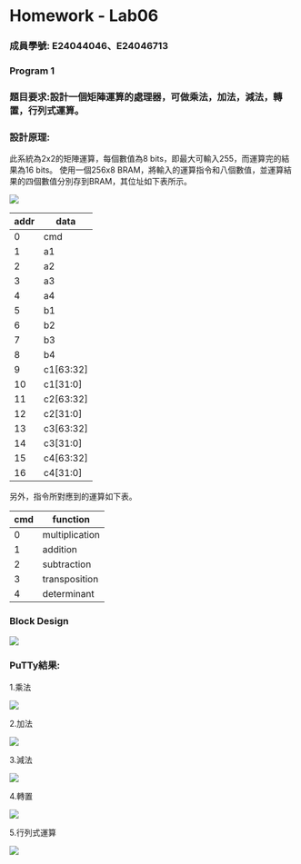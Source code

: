 # Homework - Lab06

### 成員學號: E24044046、E24046713

### Program 1

### 題目要求:設計一個矩陣運算的處理器，可做乘法，加法，減法，轉置，行列式運算。

### 設計原理:
此系統為2x2的矩陣運算，每個數值為8 bits，即最大可輸入255，而運算完的結果為16 bits。
使用一個256x8 BRAM，將輸入的運算指令和八個數值，並運算結果的四個數值分別存到BRAM，其位址如下表所示。

![](https://github.com/tysh0738/FPGA_Design/blob/master/Lab06/hw/E24044046/image/matrix.png)

| addr  | data |
| ---------- | -----------|
|  0   | cmd |
|  1   | a1  |
|  2   | a2  |
|  3   | a3  |
|  4   | a4  |
|  5   | b1  |
|  6   | b2  |
|  7   | b3  |
|  8   | b4  |
|  9   | c1[63:32]  |
|  10   | c1[31:0]  |
|  11   | c2[63:32]  |
|  12   | c2[31:0]  |
|  13   | c3[63:32]  |
|  14   | c3[31:0]  |
|  15   | c4[63:32]  |
|  16   | c4[31:0]  |


另外，指令所對應到的運算如下表。

| cmd  | function |
| ---------- | -----------|
|  0   | multiplication   |
|  1   | addition  |
|  2   | subtraction  |
|  3   | transposition  |
|  4   | determinant  |

### Block Design

![](https://github.com/tysh0738/FPGA_Design/blob/master/Lab06/hw/E24044046/image/block_diagram.PNG)

### PuTTy結果:
1.乘法

![](https://github.com/tysh0738/FPGA_Design/blob/master/Lab06/hw/E24044046/image/multiplication.PNG)

2.加法

![](https://github.com/tysh0738/FPGA_Design/blob/master/Lab06/hw/E24044046/image/addition.PNG)

3.減法

![](https://github.com/tysh0738/FPGA_Design/blob/master/Lab06/hw/E24044046/image/subtraction.PNG)

4.轉置

![](https://github.com/tysh0738/FPGA_Design/blob/master/Lab06/hw/E24044046/image/transposition.PNG)

5.行列式運算

![](https://github.com/tysh0738/FPGA_Design/blob/master/Lab06/hw/E24044046/image/determinant.PNG)
